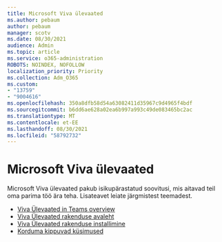 ```yaml
---
title: Microsoft Viva ülevaated
ms.author: pebaum
author: pebaum
manager: scotv
ms.date: 08/30/2021
audience: Admin
ms.topic: article
ms.service: o365-administration
ROBOTS: NOINDEX, NOFOLLOW
localization_priority: Priority
ms.collection: Adm_O365
ms.custom:
- "13759"
- "9004616"
ms.openlocfilehash: 350a8dfb58d54a63082411d35967c9d4965f4bdf
ms.sourcegitcommit: b6dd6ae628a02ea6b997a993c49de083465bc2ac
ms.translationtype: MT
ms.contentlocale: et-EE
ms.lasthandoff: 08/30/2021
ms.locfileid: "58792732"
---
```

# <a name="microsoft-viva-insights"></a>Microsoft Viva ülevaated

Microsoft Viva ülevaated pakub isikupärastatud soovitusi, mis aitavad teil oma parima töö ära teha. Lisateavet leiate järgmistest teemadest.

- [Viva Ülevaated in Teams overview](https://docs.microsoft.com/insights/viva-teams-app)
- [Viva Ülevaated rakenduse avaleht](https://docs.microsoft.com/insights/viva-insights-home)
- [Viva Ülevaated rakenduse installimine](https://docs.microsoft.com/insights/viva-teams-app-install)
- [Korduma kippuvad küsimused](https://docs.microsoft.com/insights/viva-teams-app-faq)

